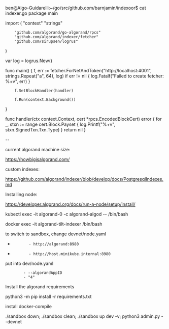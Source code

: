 

ben@Algo-Guidarelli:~/go/src/github.com/barnjamin/indexoor$ cat indexer.go
package main

import (
        "context"
        "strings"

        "github.com/algorand/go-algorand/rpcs"
        "github.com/algorand/indexer/fetcher"
        "github.com/sirupsen/logrus"
)

var log = logrus.New()

func main() {
        f, err := fetcher.ForNetAndToken("http://localhost:4001", strings.Repeat("a", 64), log)
        if err != nil {
                log.Fatalf("Failed to create fetcher: %+v", err)
        }

        f.SetBlockHandler(handler)

        f.Run(context.Background())
}

func handler(ctx context.Context, cert *rpcs.EncodedBlockCert) error {
        for _, stxn := range cert.Block.Payset {
                log.Printf("%+v", stxn.SignedTxn.Txn.Type)
        }
        return nil
}

--

current algorand machine size:

  https://howbigisalgorand.com/

custom indexes:

  https://github.com/algorand/indexer/blob/develop/docs/PostgresqlIndexes.md

Installing node:

  https://developer.algorand.org/docs/run-a-node/setup/install/


kubectl exec -it algorand-0 -c algorand-algod -- /bin/bash

docker exec -it algorand-tilt-indexer /bin/bash

to switch to sandbox, change devnet/node.yaml

-            - http://algorand:8980
+            - http://host.minikube.internal:8980

put into dev/node.yaml

            - --algorandAppID
            - "4"

Install the algorand requirements

  python3 -m pip  install  -r requirements.txt 

install docker-compile

./sandbox down; ./sandbox clean; ./sandbox up dev -v; python3 admin.py --devnet

